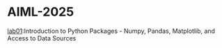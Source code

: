 # AIML-2025
[lab01](https://github.com/vyshnavi-2/AIML-2025/blob/main/Lab1.ipynb):Introduction to Python Packages - Numpy, Pandas, Matplotlib, and Access to Data Sources
